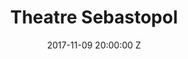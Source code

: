 ---
title: Theatre Sebastopol
date: 2017-11-09 20:00:00 Z
venue: Theatre Sebastopol
location: Lille
tickets: http://www.digitick.com/benjamin-clementine-concert-theatre-sebastopol-lille-09-novembre-2017-css5-talentboutique-pg101-ri4779931.html
country: France
---